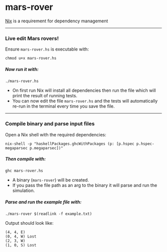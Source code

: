 # mars-rover

[Nix](https://nixos.org/download.html#nix-install-linux) is a requirement for dependency management

---

### Live edit Mars rovers!

Ensure `mars-rover.hs` is executable with:

`chmod u+x mars-rover.hs`

##### Now run it with:

`./mars-rover.hs`

- On first run Nix will install all dependencies then run the file which will print the result of running tests.
- You can now edit the file `mars-rover.hs` and the tests will automatically re-run in the terminal every time you save the file.

---

### Compile binary and parse input files

Open a Nix shell with the required dependencies:

```
nix-shell -p "haskellPackages.ghcWithPackages (p: [p.hspec p.hspec-megaparsec p.megaparsec])"
```

##### Then compile with:

`ghc mars-rover.hs`

- A binary (`mars-rover`) will be created.
- If you pass the file path as an arg to the binary it will parse and run the simulation.

##### Parse and run the example file with:

`./mars-rover $(readlink -f example.txt)`

Output should look like:

```
(4, 4, E)
(0, 4, W) Lost
(2, 3, W)
(1, 0, S) Lost
```
